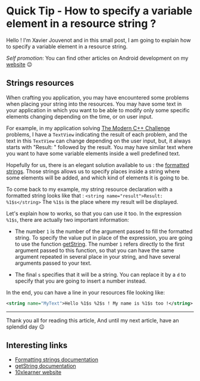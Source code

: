 # Quick Tip - How to specify a variable element in a resource string ?

Hello ! I'm Xavier Jouvenot and in this small post, I am going to explain how to specify a variable element in a resource string.

_Self promotion_: You can find other articles on Android development on my [website](www.10xlearner.com) 😉

## Strings resources

When crafting you application, you may have encountered some problems when placing your string into the resources.
You may have some text in your application in which you want to be able to modify only some specific elements changing depending on the time, or on user input.

For example, in my application solving [The Modern C++ Challenge](https://amzn.to/2QdYmvA) problems, I have a `TextView` indicating the result of each problem, and the text in this `TextView` can change depending on the user input, but, it always starts with "Result: " followed by the result. You may have similar text where you want to have some variable elements inside a well predefined text.

Hopefully for us, there is an elegant solution available to us : the [formatted strings](https://developer.android.com/guide/topics/resources/string-resource).
Those strings allows us to specify places inside a string where some elements will be added, and which kind of elements it is going to be.

To come back to my example, my string resource declaration with a formatted string looks like that :  `<string name="result">Result: %1$s</string>`
The `%1$s` is the place where my result will be displayed.

Let's explain how to works, so that you can use it too.
In the expression `%1$s`, there are actually two important information:

- The number `1` is the number of the argument passed to fill the formatted string. To specify the value put in place of the expression, you are going to use the function [getString](https://developer.android.com/reference/android/content/res/Resources#getString(int,%2520java.lang.Object...)). The number `1` refers directly to the first argument passed to this function, so that you can have the same argument repeated in several place in your string, and have several arguments passed to your text.

- The final `s` specifies that it will be a string. You can replace it by a `d` to specify that you are going to insert a number instead.

In the end, you can have a line in your resources file looking like:

```xml
<string name="MyText">Hello %1$s %2$s ! My name is %1$s too !</string>
```

--------------

Thank you all for reading this article,
And until my next article, have an splendid day 😉

## Interesting links

- [Formatting strings documentation](https://developer.android.com/guide/topics/resources/string-resource#formatting-strings)
- [getString documentation](https://developer.android.com/reference/android/content/res/Resources#getString(int,%2520java.lang.Object...))
- [10xlearner website](www.10xlearner.com)

